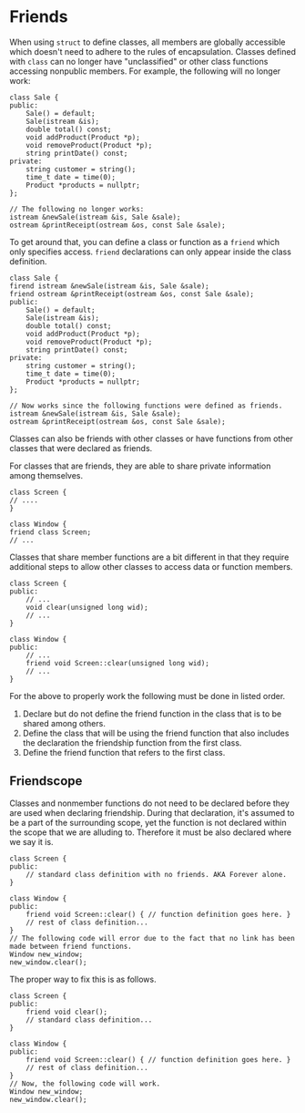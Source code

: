 # Friends
When using `struct` to define classes, all members are globally accessible which doesn't need to adhere to the rules of
encapsulation. Classes defined with `class` can no longer have "unclassified" or other class functions accessing 
nonpublic members. For example, the following will no longer work:

```
class Sale {
public:
    Sale() = default;
    Sale(istream &is);
    double total() const;
    void addProduct(Product *p);
    void removeProduct(Product *p);
    string printDate() const;
private:
    string customer = string();
    time_t date = time(0);
    Product *products = nullptr;
};

// The following no longer works:
istream &newSale(istream &is, Sale &sale);
ostream &printReceipt(ostream &os, const Sale &sale);
```

To get around that, you can define a class or function as a `friend` which only specifies access. `friend` declarations 
can only appear inside the class definition.

```
class Sale {
firend istream &newSale(istream &is, Sale &sale);
friend ostream &printReceipt(ostream &os, const Sale &sale); 
public:
    Sale() = default;
    Sale(istream &is);
    double total() const;
    void addProduct(Product *p);
    void removeProduct(Product *p);
    string printDate() const;
private:
    string customer = string();
    time_t date = time(0);
    Product *products = nullptr;
};

// Now works since the following functions were defined as friends.
istream &newSale(istream &is, Sale &sale);
ostream &printReceipt(ostream &os, const Sale &sale);
```

Classes can also be friends with other classes or have functions from other classes that were declared as friends.

For classes that are friends, they are able to share private information among themselves. 

```
class Screen {
// ....
}

class Window {
friend class Screen;
// ...
```

Classes that share member functions are a bit different in that they require additional steps to allow other classes
to access data or function members. 

```
class Screen {
public:
    // ...
    void clear(unsigned long wid);
    // ...
}

class Window {
public:
    // ...
    friend void Screen::clear(unsigned long wid);
    // ...
}
```

For the above to properly work the following must be done in listed order.
1. Declare but do not define the friend function in the class that is to be shared among others. 
2. Define the class that will be using the friend function that also includes the declaration the friendship function
from the first class.
3. Define the friend function that refers to the first class. 

## Friendscope
Classes and nonmember functions do not need to be declared before they are used when declaring friendship. During that
declaration, it's assumed to be a part of the surrounding scope, yet the function is not declared within the scope that 
we are alluding to. Therefore it must be also declared where we say it is.

```
class Screen {
public:
    // standard class definition with no friends. AKA Forever alone.
}

class Window {
public:
    friend void Screen::clear() { // function definition goes here. }
    // rest of class definition...
}
// The following code will error due to the fact that no link has been made between friend functions.
Window new_window;
new_window.clear();
``` 

The proper way to fix this is as follows.

```
class Screen {
public:
    friend void clear();
    // standard class definition...
}

class Window {
public:
    friend void Screen::clear() { // function definition goes here. }
    // rest of class definition...
}
// Now, the following code will work.
Window new_window;
new_window.clear();
```